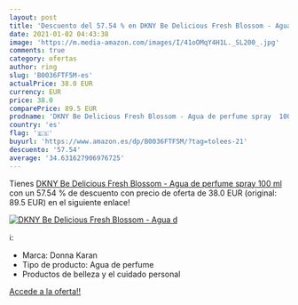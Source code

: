 ```yaml
---
layout: post
title: 'Descuento del 57.54 % en DKNY Be Delicious Fresh Blossom - Agua d'
date: 2021-01-02 04:43:38
image: 'https://m.media-amazon.com/images/I/41oOMqY4H1L._SL200_.jpg'
comments: true
category: ofertas
author: ring
slug: 'B0036FTF5M-es'
actualPrice: 38.0 EUR
currency: EUR
price: 38.0
comparePrice: 89.5 EUR
prodname: 'DKNY Be Delicious Fresh Blossom - Agua de perfume spray  100 ml'
country: 'es'
flag: '🇪🇸'
buyurl: 'https://www.amazon.es/dp/B0036FTF5M/?tag=tolees-21'
descuento: '57.54'
average: '34.631627906976725'
---
```


Tienes [DKNY Be Delicious Fresh Blossom - Agua de perfume spray  100 ml](https://www.amazon.es/dp/B0036FTF5M/?tag=tolees-21) con un 57.54 % de descuento con precio de oferta de 38.0 EUR (original: 89.5 EUR) en el siguiente enlace!

[![DKNY Be Delicious Fresh Blossom - Agua d](https://m.media-amazon.com/images/I/41oOMqY4H1L._SL200_.jpg)](https://www.amazon.es/dp/B0036FTF5M/?tag=tolees-21)

ℹ️:

- Marca: Donna Karan
- Tipo de producto: Agua de perfume
- Productos de belleza y el cuidado personal

[Accede a la oferta!!](https://www.amazon.es/dp/B0036FTF5M/?tag=tolees-21)

